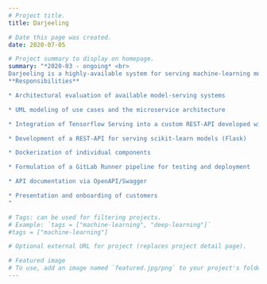 ```yaml
---
# Project title.
title: Darjeeling

# Date this page was created.
date: 2020-07-05

# Project summary to display on homepage.
summary: "*2020-03 - ongoing* <br>
Darjeeling is a highly-available system for serving machine-learning models<br><br>
**Responsibilities**

* Architectural evaluation of available model-serving systems

* UML modeling of use cases and the microservice architecture

* Integration of Tensorflow Serving into a custom REST-API developed with Python (Flask)

* Development of a REST-API for serving scikit-learn models (Flask)

* Dockerization of individual components

* Formulation of a GitLab Runner pipeline for testing and deployment

* API documentation via OpenAPI/Swagger

* Presentation and onboarding of customers
"

# Tags: can be used for filtering projects.
# Example: `tags = ["machine-learning", "deep-learning"]`
#tags = ["machine-learning"]

# Optional external URL for project (replaces project detail page).

# Featured image
# To use, add an image named `featured.jpg/png` to your project's folder. 
---
```

